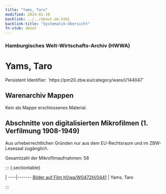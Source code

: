 ```yaml
---
title: "Yams, Taro"
modified: 2024-01-19
backlink: ../../about.de.html
backlink-title: "Systematik-Übersicht"
fn-stub: about
---
```


### Hamburgisches Welt-Wirtschafts-Archiv (HWWA)

# Yams, Taro

<div class="hint">Persistent Identifier: `https://pm20.zbw.eu/category/ware/i/144047`</div>







## Warenarchiv Mappen





Kein als Mappe erschlossenes Material.



<a id="filmsections" />

## Abschnitte von digitalisierten Mikrofilmen (1. Verfilmung 1908-1949)

<p>Aus urheberrechtlichen Gründen nur aus dem EU-Rechtsraum und im ZBW-Lesesaal zugänglich.</p>


<p>Gesamtzahl der Mikrofilmaufnahmen: 58</p>





::: {.sectiontable}

 | 
----|-------
<a class="btn" href="https://pm20.zbw.eu/film/h1/wa/W0472H/0441" rel="nofollow">Bilder auf Film h1/wa/W0472H/0441</a> | Yams, Taro


:::
















